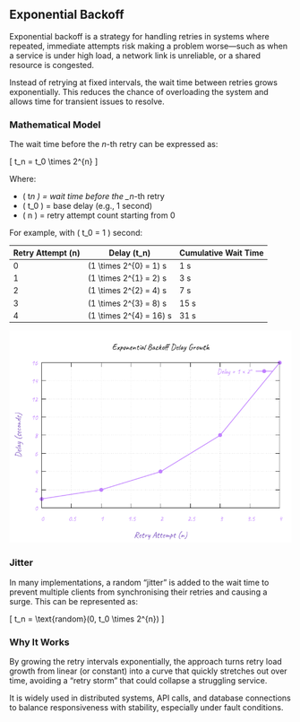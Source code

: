 ## Exponential Backoff

Exponential backoff is a strategy for handling retries in systems where repeated, immediate attempts risk making a problem worse—such as when a service is under high load, a network link is unreliable, or a shared resource is congested.

Instead of retrying at fixed intervals, the wait time between retries grows exponentially. This reduces the chance of overloading the system and allows time for transient issues to resolve.

### Mathematical Model

The wait time before the _n_-th retry can be expressed as:

\[
t_n = t_0 \times 2^{n}
\]

Where:

- \( t*n \) = wait time before the \_n*-th retry
- \( t_0 \) = base delay (e.g., 1 second)
- \( n \) = retry attempt count starting from 0

For example, with \( t_0 = 1 \) second:

| Retry Attempt \(n\) | Delay \(t_n\)             | Cumulative Wait Time |
| ------------------- | ------------------------- | -------------------- |
| 0                   | \(1 \times 2^{0} = 1\) s  | 1 s                  |
| 1                   | \(1 \times 2^{1} = 2\) s  | 3 s                  |
| 2                   | \(1 \times 2^{2} = 4\) s  | 7 s                  |
| 3                   | \(1 \times 2^{3} = 8\) s  | 15 s                 |
| 4                   | \(1 \times 2^{4} = 16\) s | 31 s                 |

![Exponential backoff](/images/diagrams/exponential-backoff.png)

### Jitter

In many implementations, a random “jitter” is added to the wait time to prevent multiple clients from synchronising their retries and causing a surge. This can be represented as:

\[
t_n = \text{random}(0, t_0 \times 2^{n})
\]

### Why It Works

By growing the retry intervals exponentially, the approach turns retry load growth from linear (or constant) into a curve that quickly stretches out over time, avoiding a “retry storm” that could collapse a struggling service.

It is widely used in distributed systems, API calls, and database connections to balance responsiveness with stability, especially under fault conditions.
